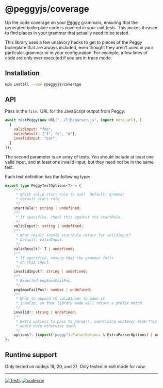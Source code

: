 # @peggyjs/coverage

Up the code coverage on your [Peggy](https://peggyjs.org/) grammars, ensuring
that the generated boilerplate code is covered in your unit tests.  This makes
it easier to find places in your grammar that actually need to be tested.

This library uses a few unsavory hacks to get to pieces of the Peggy boilerplate
that are always included, even thought they aren't used in your particular
grammar or in your configuration.  For example, a few lines of code are only
ever executed if you are in trace mode.

## Installation

```sh
npm install --dev @peggyjs/coverage
```

## API

Pass in the `file:` URL for the JavaScript output from Peggy:

```js
await testPeggy(new URL("../lib/parser.js", import.meta.url), [
  {
    validInput: "foo",
    validResult: ["f", "o", "o"],
    invalidInput: "bar",
  }
]);
```

The second parameter is an array of tests.  You should include at least one
valid input, and at least one invalid input, but they need not be in the same
test.

Each test definition has the following type:

```ts
export type PeggyTestOptions<T> = {
    /**
     * Which valid start rule to use?  Default: grammar
     * default start rule.
     */
    startRule?: string | undefined;
    /**
     * If specified, check this against the startRule.
     */
    validInput?: string | undefined;
    /**
     * What result should startRule return for validInput?
     * Default: validInput.
     */
    validResult?: T | undefined;
    /**
     * If specified, ensure that the grammar fails
     * on this input.
     */
    invalidInput?: string | undefined;
    /**
     * Expected peg$maxFailPos.
     */
    peg$maxFailPos?: number | undefined;
    /**
     * What to append to validInput to make it
     * invalid, so that library mode will return a prefix match.
     */
    invalid?: string | undefined;
    /**
     * Extra options to pass to parse(), overriding whatever else this library
     * would have otherwise used.
     */
    options?: (import("peggy").ParserOptions & ExtraParserOptions) | undefined;
};
```

## Runtime support

Only tested on nodejs 18, 20, and 21.  Only tested in es6 mode for now.

---
[![Tests](https://github.com/peggyjs/coverage/actions/workflows/node.js.yml/badge.svg)](https://github.com/peggyjs/coverage/actions/workflows/node.js.yml)
[![codecov](https://codecov.io/gh/peggyjs/coverage/graph/badge.svg?token=KIIAM551FQ)](https://codecov.io/gh/peggyjs/coverage)
